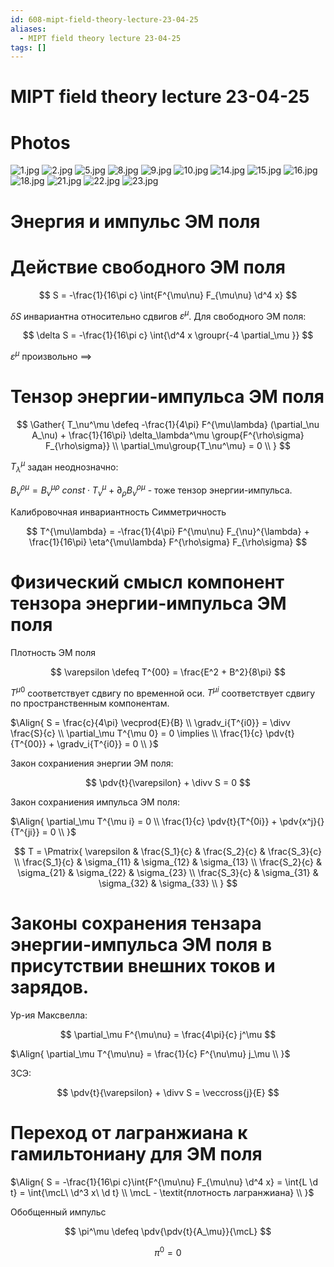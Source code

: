 ```yaml
---
id: 608-mipt-field-theory-lecture-23-04-25
aliases:
  - MIPT field theory lecture 23-04-25
tags: []
---
```


# MIPT field theory lecture 23-04-25

# Photos

![1.jpg](assets/imgs/23-04-25_09-16-29_904_IMG_20250423_091057.jpg)
![2.jpg](assets/imgs/23-04-25_09-16-29_476_IMG_20250423_091103.jpg)
![5.jpg](assets/imgs/23-04-25_10-40-22_136_IMG_20250423_091751.jpg)
![8.jpg](assets/imgs/23-04-25_10-40-22_211_IMG_20250423_092428.jpg)
![9.jpg](assets/imgs/23-04-25_10-40-22_437_IMG_20250423_092435.jpg)
![10.jpg](assets/imgs/23-04-25_10-40-22_440_IMG_20250423_093208.jpg)
![14.jpg](assets/imgs/23-04-25_10-40-22_510_IMG_20250423_094104.jpg)
![15.jpg](assets/imgs/23-04-25_10-40-22_528_IMG_20250423_094719.jpg)
![16.jpg](assets/imgs/23-04-25_10-40-22_217_IMG_20250423_094724.jpg)
![18.jpg](assets/imgs/23-04-25_10-40-22_569_IMG_20250423_095832.jpg)
![21.jpg](assets/imgs/23-04-25_10-40-22_786_IMG_20250423_100853.jpg)
![22.jpg](assets/imgs/23-04-25_10-40-22_649_IMG_20250423_101331.jpg)
![23.jpg](assets/imgs/23-04-25_10-40-22_902_IMG_20250423_101826.jpg)

# Энергия и импульс ЭМ поля

# Действие свободного ЭМ поля

$$
S = -\frac{1}{16\pi c} \int{F^{\mu\nu} F_{\mu\nu} \d^4 x}
$$

$\delta S$ инвариантна относительно сдвигов $\varepsilon^\mu$.
Для свободного ЭМ поля:

$$
\delta S = -\frac{1}{16\pi c} \int{\d^4 x \groupr{-4 \partial_\mu }}
$$

$\varepsilon^\mu$ произвольно $\implies$

# Тензор энергии-импульса ЭМ поля

$$
\Gather{
T_\nu^\mu \defeq -\frac{1}{4\pi} F^{\mu\lambda} (\partial_\nu A_\nu) +
\frac{1}{16\pi} \delta_\lambda^\mu \group{F^{\rho\sigma} F_{\rho\sigma}} \\
\partial_\mu\group{T_\nu^\mu} = 0 \\
}
$$

$T_\lambda^\mu$ задан неоднозначно:

$B_\nu^{\rho\mu} = B_\nu^{\mu\rho}$
$const \cdot T_\nu^\mu + \partial_\rho B_\nu^{\rho\mu}$ - тоже тензор энергии-импульса.

Калибровочная инвариантность
Симметричность

$$
T^{\mu\lambda} = -\frac{1}{4\pi} F^{\mu\nu} F_{\nu}^{\lambda} + \frac{1}{16\pi} \eta^{\mu\lambda} F^{\rho\sigma} F_{\rho\sigma}
$$

# Физический смысл компонент тензора энергии-импульса ЭМ поля

Плотность ЭМ поля

$$
\varepsilon \defeq T^{00} = \frac{E^2 + B^2}{8\pi}
$$

$T^{\mu 0}$ соответствует сдвигу по временной оси.
$T^{\mu i}$ соответствует сдвигу по пространственным компонентам.

$\Align{
S = \frac{c}{4\pi} \vecprod{E}{B} \\
\gradv_i{T^{i0}} = \divv \frac{S}{c} \\
\partial_\mu T^{\mu 0} = 0 \implies \\
\frac{1}{c} \pdv{t}{T^{00}} + \gradv_i{T^{i0}} = 0 \\
}$

Закон сохраниения энергии ЭМ поля:

$$
\pdv{t}{\varepsilon} + \divv S = 0
$$

Закон сохраниения импульса ЭМ поля:

$\Align{
\partial_\mu T^{\mu i} = 0 \\
\frac{1}{c} \pdv{t}{T^{0i}} + \pdv{x^j}{}{T^{ji}} = 0 \\
}$

$$
T = \Pmatrix{
\varepsilon & \frac{S_1}{c} & \frac{S_2}{c} & \frac{S_3}{c} \\
\frac{S_1}{c} & \sigma_{11} & \sigma_{12} & \sigma_{13} \\
\frac{S_2}{c} & \sigma_{21} & \sigma_{22} & \sigma_{23} \\
\frac{S_3}{c} & \sigma_{31} & \sigma_{32} & \sigma_{33} \\
}
$$

# Законы сохранения тензара энергии-импульса ЭМ поля в присутствии внешних токов и зарядов.

Ур-ия Максвелла:

$$
\partial_\mu F^{\mu\nu} = \frac{4\pi}{c} j^\mu
$$

$\Align{
\partial_\mu T^{\mu\nu} = \frac{1}{c} F^{\nu\mu} j_\mu \\
}$

ЗСЭ:

$$
\pdv{t}{\varepsilon} + \divv S = \veccross{j}{E}
$$

# Переход от лагранжиана к гамильтониану для ЭМ поля

$\Align{
S = -\frac{1}{16\pi c}\int{F^{\mu\nu} F_{\mu\nu} \d^4 x} =
\int{L \d t} = \int{\mcL\ \d^3 x\ \d t} \\
\mcL - \textit{плотность лагранжиана} \\
}$

Обобщенный импульс

$$
\pi^\mu \defeq \pdv{\pdv{t}{A_\mu}}{\mcL}
$$

$$
\pi^0 = 0
$$
